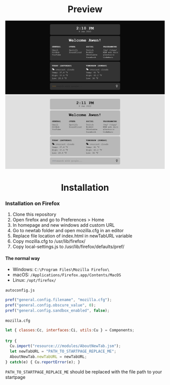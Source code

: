 <h1 align="center">Preview</h1>

<img src="image/1.png">
<img src="image/2.png">

<h1 align="center">Installation</h1> 

### Installation on Firefox

<ol>
    <li>Clone this repository
    <li>Open firefox and go to Preferences > Home
    <li>In homepage and new windows add custom URL
    <li>Go to newtab folder and open mozilla.cfg in an editor
    <li>Replace file location of index.html in newTabURL variable
    <li>Copy mozilla.cfg to /usr/lib/firefox/
    <li>Copy local-settings.js to /usr/lib/firefox/defaults/pref/
</ol>

#### The normal way
- Windows: ```C:\Program Files\Mozilla Firefox\```
- macOS: ```/Applications/Firefox.app/Contents/MacOS```
- Linux: ```/opt/firefox/```

`autoconfig.js` 
```js
pref("general.config.filename", "mozilla.cfg");
pref("general.config.obscure_value", 0);
pref("general.config.sandbox_enabled", false);
```
`mozilla.cfg`
```js
let { classes:Cc, interfaces:Ci, utils:Cu } = Components;

try {
  Cu.import("resource:///modules/AboutNewTab.jsm");
  let newTabURL = "PATH_TO_STARTPAGE_REPLACE_ME";
  AboutNewTab.newTabURL = newTabURL;
} catch(e) { Cu.reportError(e); }
```

`PATH_TO_STARTPAGE_REPLACE_ME` should be replaced with the file path to your startpage



